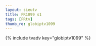 ```yaml
--- 
layout: sieutv
title: FR1099 s1
tags: [FRtv]
thumb_re: globiptv1099
---
```

{% include tvadv key="globiptv1099" %} 
